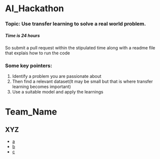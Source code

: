 # AI_Hackathon

### Topic: Use transfer learning to solve a real world problem.
##### Time is 24 hours
So submit a pull request within the stipulated time along with a readme file that explais how to run the code 

### Some key pointers:
1. Identify a problem you are passionate about
2. Then find a relevant dataset(It may be small but that is where transfer learning becomes important)
3. Use a suitable model and apply the learnings




# Team_Name 

## XYZ
- [a](https://github.com/a)
- [b](https://github.com/b)
- [c](https://github.com/c)
